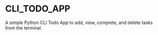 # CLI_TODO_APP
A simple Python CLI Todo App to add, view, complete, and delete tasks from the terminal.
